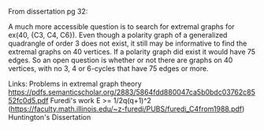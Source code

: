 From dissertation pg 32:

A much more accessible question is to search for extremal graphs for ex(40, {C3, C4, C6}). Even though a polarity graph
of a generalized quadrangle of order 3 does not exist, it still may be informative to find the extremal graphs on 40
vertices. If a polarity graph did exist it would have 75 edges. So an open question is whether or not there are graphs
on 40 vertices, with no 3, 4 or 6-cycles that have 75 edges or more.

Links:
Problems in extremal graph theory https://pdfs.semanticscholar.org/2883/5864fdd880047ca5b0bdc03762c8552fc0d5.pdf
Furedi's work E >= 1/2q(q+1)^2 (https://faculty.math.illinois.edu/~z-furedi/PUBS/furedi_C4from1988.pdf)
Huntington's Dissertation